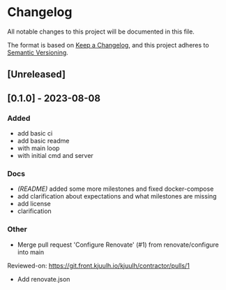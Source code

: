 # Changelog
All notable changes to this project will be documented in this file.

The format is based on [Keep a Changelog](https://keepachangelog.com/en/1.0.0/),
and this project adheres to [Semantic Versioning](https://semver.org/spec/v2.0.0.html).

## [Unreleased]

## [0.1.0] - 2023-08-08

### Added
- add basic ci
- add basic readme
- with main loop
- with initial cmd and server

### Docs
- *(README)* added some more milestones and fixed docker-compose
- add clarification about expectations and what milestones are missing
- add license
- clarification

### Other
- Merge pull request 'Configure Renovate' (#1) from renovate/configure into main

Reviewed-on: https://git.front.kjuulh.io/kjuulh/contractor/pulls/1

- Add renovate.json

